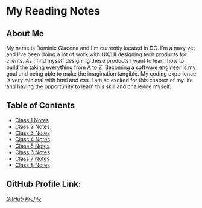 # My Reading Notes

## About Me
My name is Dominic Giacona and I'm  currently located in DC. I'm a navy vet and I've been doing a lot of work with UX/UI designing tech products for clients. As I find myself designing these products I want to learn how to build the taking everything from A to Z. Becoming a software engineer is my goal and being able to make the imagination tangible. My coding experience is very minimal with html and css. I am so excited for this chapter of my life and having the opportunity to learn this skill and challenge myself.

## Table of Contents
- [Class 1 Notes](102/class1.md)
- [Class 2 Notes](102/class2.md)
- [Class 3 Notes](102/class3.md)
- [Class 4 Notes](102/class4.md)
- [Class 5 Notes](102/class5.md)
- [Class 6 Notes](102/class6.md)
- [Class 7 Notes](102/class7.md)
- [Class 8 Notes](102/class8.md)

## GitHub Profile Link: 
*[GitHub Profile](https://github.com/dgiacona)*